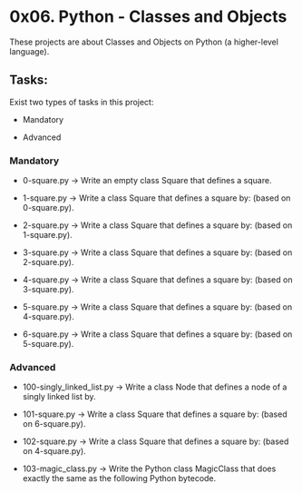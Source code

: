 # 0x06. Python - Classes and Objects

These projects are about Classes and Objects on Python (a higher-level language).

## Tasks:

Exist two types of tasks in this project:

- Mandatory

- Advanced

### Mandatory

- 0-square.py &rarr; Write an empty class Square that defines a square.

- 1-square.py &rarr; Write a class Square that defines a square by: (based on 0-square.py).

- 2-square.py &rarr; Write a class Square that defines a square by: (based on 1-square.py).

- 3-square.py &rarr; Write a class Square that defines a square by: (based on 2-square.py).

- 4-square.py &rarr; Write a class Square that defines a square by: (based on 3-square.py).

- 5-square.py &rarr; Write a class Square that defines a square by: (based on 4-square.py).

- 6-square.py &rarr; Write a class Square that defines a square by: (based on 5-square.py).

### Advanced

- 100-singly_linked_list.py &rarr; Write a class Node that defines a node of a singly linked list by.

- 101-square.py &rarr; Write a class Square that defines a square by: (based on 6-square.py).

- 102-square.py &rarr; Write a class Square that defines a square by: (based on 4-square.py).

- 103-magic_class.py &rarr; Write the Python class MagicClass that does exactly the same as the following Python bytecode.
